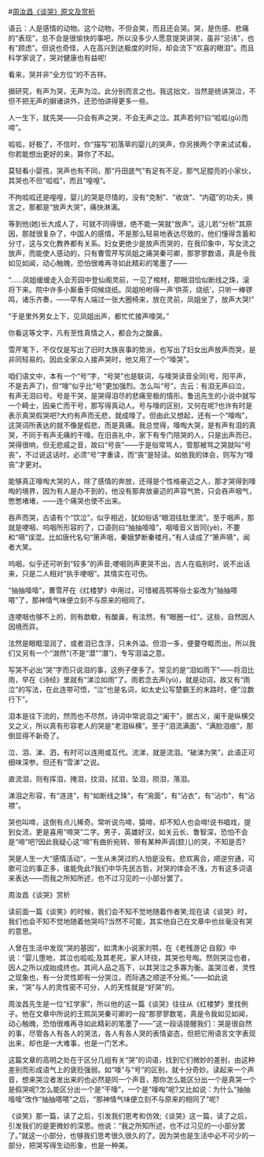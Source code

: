 #[周汝昌《谈哭》原文及赏析](https://www.vrrw.net/wx/8772.html)

语云：人是感情的动物。这个动物，不但会笑，而且还会哭。哭，是伤感、悲痛的“表现”，总不会是很愉快的事吧，所以没多少人愿意提哭讲哭，虽非“忌讳”，也有“顾虑”。但说也奇怪，人在高兴到达极度的时际，却会流下“欢喜的眼泪”。而且科学家说了，哭对健康也有益呢!

看来，哭并非“全方位”的不吉祥。

据研究，有声为哭，无声为泣。此分别而言之也。我这拙文，当然是统讲哭泣，不但不把无声的摒诸讲外，还恐怕讲得更多一些。

人一生下，就先哭——只会有声之哭，不会无声之泣。其声若何?曰“呱呱(ɡū)而啼”。

呱呱，好极了，不信时，你“描写”初落草的婴儿的哭声，你另换两个字来试试看，你若能想出更好的来，算你了不起。

莫轻看小婴孩，哭声也有不同，那“丹田底气”有足有不足，那气足膛亮的小家伙，其哭也不但“呱呱”，而且“喤喤”。

不拘呱呱还是喤喤，婴儿的哭是尽情的，没有“克制”、“收敛”、“内蕴”的功夫，换言之，那都是“放声大哭”，痛快淋漓。



等到他(她)长大成人了，可就不同得很，绝不能一哭就“放声”。这儿若“分析”其原因，那就很复杂了，中国人的感情，不是那么轻易地表达尽致的，他们懂得含蓄和分寸，这与文化教养都有关系。妇女更绝少是放声而哭的，在我印象中，写女流之放声，而能使人感动的，只有曹雪芹写凤姐之痛哭秦可卿，那寥寥数语，真是令我如见如闻，动心触魄，恐怕很难再寻如此精彩的笔墨了——

“……凤姐缓缓走入会芳园中登仙阁灵前，一见了棺材，那眼泪恰似断线之珠，滚将下来。院中许多小厮垂手伺候烧纸。凤姐吩咐得一声‘供茶，烧纸’，只听一棒锣鸣，诸乐齐奏，——早有人端过一张大圈椅来，放在灵前，凤姐坐了，放声大哭!”

“于是里外男女上下，见凤姐出声，都忙忙接声嚎哭。”

你看这等文字，凡有至性真情之人，都会为之酸鼻。

雪芹笔下，不仅仅是写出了旧时大族丧事的势派，也写出了妇女出声放声而哭，是非同轻易的。因此全家众人接声哭时，他又用了一个“嚎哭”。

咱们语文中，本有一个“号”字，“号哭”也是联词，与嚎哭读音全同(号，阳平声，不是去声了)，但“嚎”似乎比“号”更加强烈。怎么叫“号”，古云：有泪无声曰泣，有声无泪曰号。号是干哭，是哭得泪尽的悲痛至极的情形。鲁迅先生的小说中就写一个畸士，因亲亡而干号，那写得真动人。号与嚎的区别，又何在呢?也许有时是表示真哭假哭吧?大约有声而无悲，就成嚎了。但由此又想起，还有一个“嚎啕”，这哭词所表达的就不像是假悲，而是真痛。我总觉得，嚎啕大哭，是有声有泪的真哭，不同于有声无痛的干嚎。在旧丧礼中，家下有专门陪哭的人，只是出声而已，哭得很响，但无悲戚之音，故曰“号丧”——于是俗常骂人，管那被骂之哭就叫“号丧”，不过说这话时，必须“号”字重读，而“丧”是轻读。如依我的体会，则写为“嚎丧”才更对。

能够真正嚎啕大哭的人，除了感情的奔放，还得是个性格豪迈之人，那才哭得到嚎啕的境界，因为有人是办不到的，他没有那奔放豪迈的声容气势，只会吞声咽气，憋憋堵堵，——连个痛哭也使不出来。

吞声而哭，古语有个“饮泣”，似乎相近，犹如俗话“眼泪往肚里流”。至于咽声，那就是哽咽、呜咽所形容的了，口语则曰“抽抽噎噎”，咽噎音义皆同(yè)，不要和“嚥”误混。比如唐代名句“箫声咽，秦娥梦断秦楼月。”有人读成了“箫声嚥”，闻者大笑。

呜咽，似乎还可听到“较多”的声音;哽咽则声更哭不出，古人在临别时，说不出话来，只是二人相对“执手哽咽”。其情实在可伤。

“抽抽噎噎”，曹雪芹在《红楼梦》中用过，可惜被高鹗等俗士妄改为“抽抽嗒嗒”了，那神情气味便立刻不与原来的相同了。

连哽咽也够不上的，则有歔欷，有酸鼻，有泫然，有“眼圈一红”。这些，自然因人因境而异。

泫然是眼眶湿润了，或者泪已含浮，只未外溢。但泪一多，便要夺眶而出，所以我们又另有一个“潸然”(不是“潜”“潛”)，专写泪溢之意。

写哭不必出“哭”字而只说泪的事，这例子便多了。常见的是“泪如雨下”——将泪比雨，早在《诗经》里就有“涕泣如雨”了。雨若念去声(yù)，就是动词，故又有“雨泣”的写法，在此连带可悟，“泣”也是名词，如太史公写楚霸王的末路时，便“泣数行下”。

泪本是往下流的，然而也不尽然，诗词中常说泪之“阑干”，据古义，阑干是纵横交叉之义，所以真有形容老人的哭是“老泪纵横”。至于“泪流满面”、“满脸泪痕”，那倒显得不新奇了。

泣、泪、涕、泗，有时可以连用或互代。流涕，就是流泪。“破涕为笑”，此语正可细味深参。但还有“雪涕”之说。

直流泪，则有挥泪，掩泪，抆泪，拭泪，坠泪，陨泪，落泪。

涕泪之形容，有“涟涟”，有“如断线之珠”，有“涴面”，有“沾衣”，有“沾巾”，有“沾襟”。

哭也叫啼，这倒有点儿稀奇。常听说鸟啼，猿啼，却不知人也会啼!说书唱戏，提到女流，更是喜用“啼哭”二字。男子，英雄好汉，如关云长、鲁智深，恐怕不会是“啼”吧?因此我疑心这“啼”有曲折宛转、带有某种声调(腔儿)的哭，不知是否?

哭是人生一大“感情活动”，一生从未哭过的人怕是没有。悲欢离合，顺逆穷通，可歌可泣的事正多，谁能免此?我们中华先民古哲，对哭的体会不浅，方有这多词语来表达——而我之所知所述，也不过习见的一小部分罢了。

周汝昌《谈哭》赏析

读前面一篇《谈笑》的时候，我们会不知不觉地随着作者笑;现在读《谈哭》时，我们也会不知不觉地随着他哭吗?当然不可能，其实他自己在文章中也丝毫没有哭的意思。

人曾在生活中发现“哭的基因”，如清末小说家刘鹗，在《老残游记·自叙》中说：“婴儿堕地，其泣也呱呱;及其老死，家人环绕，其哭也号啕。然则哭泣也者，因人之所以成始成终也。其间人品之高下，以其哭泣之多寡为衡。盖哭泣者，灵性之现象也，有一分灵性即有一分哭泣，而际遇之顺逆不分焉。”——如此说来，“哭”与人的灵性密不可分，人的天性就是“好哭”的。

周汝昌先生是一位“红学家”，所以他的这一篇《谈哭》往往从《红楼梦》里找例子。他在文章中所说的王熙凤哭秦可卿的一段“那寥寥数笔，真是令我如见如闻，动心触魄，恐怕很难再寻如此精彩的笔墨了——”这一段话提醒我们：哭是很自然的事，尽管各人有各人的哭法，各人有各人哭的表情姿态，但把它用语言文字表现出来，却也是一大难事，也是一门艺术。

这篇文章的高明之处在于区分几组有关“哭”的词语，找到它们微妙的差别，由这种差别而形成语气上的褒贬强弱。如“嚎”与“号”的区别，就十分奇妙。读起来一个声音，想来哭泣者发出来的也必然是同一个声音，那你怎么能区分出一个是真哭一个是假哭呢?怎么能区分出一个是“干嚎”，一个是“嚎啕”呢?又比如说：为什么“抽抽噎噎”改作“抽抽嗒嗒”之后，“那神情气味便立刻不与原来的相同了”呢?

《谈笑》那一篇，读了之后，引发我们思考和仿效;《谈哭》这一篇，读了之后，引发我们的是更微妙的深思。他说：“我之所知所述，也不过习见的一小部分罢了。”就这一小部分，也够我们思考很久很久的了。因为哭也是生活中必不可少的一部分，把哭写得生动形象，也是一种美。

